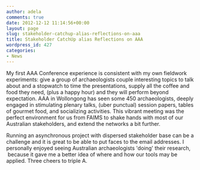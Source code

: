 ```yaml
---
author: adela
comments: true
date: 2012-12-12 11:14:56+00:00
layout: page
slug: stakeholder-catchup-alias-reflections-on-aaa
title: Stakeholder CatchUp alias Reflections on AAA
wordpress_id: 427
categories:
- News
---
```


My first AAA Conference experience is consistent with my own fieldwork experiments: give a group of archaeologists couple interesting topics to talk about and a stopwatch to time the presentations, supply all the coffee and food they need, (plus a happy hour) and they will perform beyond expectation. AAA in Wollongong has seen some 450 archaeologists, deeply engaged in stimulating plenary talks, (uber punctual) session papers, tables of gourmet food, and socializing activities. This vibrant meeting was the perfect environment for us from FAIMS to shake hands with most of our Australian stakeholders, and extend the networks a bit further.

Running an asynchronous project with dispersed stakeholder base can be a challenge and it is great to be able to put faces to the email addresses. I personally enjoyed seeing Australian archaeologists 'doing' their research,  because it gave me a better idea of where and how our tools may be applied. Three cheers to triple A.
